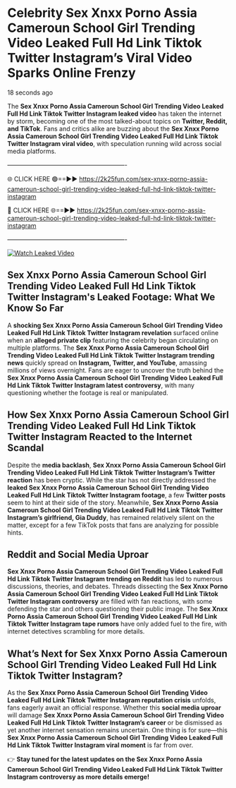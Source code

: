 # Celebrity Sex ️Xnxx ️Porno Assia Cameroun School Girl Trending Video Leaked Full Hd Link Tiktok Twitter Instagram’s Viral Video Sparks Online Frenzy

18 seconds ago

The **Sex ️Xnxx ️Porno Assia Cameroun School Girl Trending Video Leaked Full Hd Link Tiktok Twitter Instagram leaked video** has taken the internet by storm, becoming one of the most talked-about topics on **Twitter, Reddit, and TikTok**. Fans and critics alike are buzzing about the **Sex ️Xnxx ️Porno Assia Cameroun School Girl Trending Video Leaked Full Hd Link Tiktok Twitter Instagram viral video**, with speculation running wild across social media platforms.

———————————————————-

🌐 CLICK HERE 🟢==►► https://2k25fun.com/sex-️xnxx-️porno-assia-cameroun-school-girl-trending-video-leaked-full-hd-link-tiktok-twitter-instagram

🔴 CLICK HERE 🌐==►► https://2k25fun.com/sex-️xnxx-️porno-assia-cameroun-school-girl-trending-video-leaked-full-hd-link-tiktok-twitter-instagram

———————————————————-

[![Watch Leaked Video](https://miro.medium.com/v2/resize:fit:828/format:webp/1*cilzJN44JGOrTw9NJCrNHA.gif "Watch Leaked Video")](https://2k25fun.com/sex-️xnxx-️porno-assia-cameroun-school-girl-trending-video-leaked-full-hd-link-tiktok-twitter-instagram)

## **Sex ️Xnxx ️Porno Assia Cameroun School Girl Trending Video Leaked Full Hd Link Tiktok Twitter Instagram's Leaked Footage: What We Know So Far**  
A **shocking Sex ️Xnxx ️Porno Assia Cameroun School Girl Trending Video Leaked Full Hd Link Tiktok Twitter Instagram revelation** surfaced online when an **alleged private clip** featuring the celebrity began circulating on multiple platforms. The **Sex ️Xnxx ️Porno Assia Cameroun School Girl Trending Video Leaked Full Hd Link Tiktok Twitter Instagram trending news** quickly spread on **Instagram, Twitter, and YouTube**, amassing millions of views overnight. Fans are eager to uncover the truth behind the **Sex ️Xnxx ️Porno Assia Cameroun School Girl Trending Video Leaked Full Hd Link Tiktok Twitter Instagram latest controversy**, with many questioning whether the footage is real or manipulated.  

## **How Sex ️Xnxx ️Porno Assia Cameroun School Girl Trending Video Leaked Full Hd Link Tiktok Twitter Instagram Reacted to the Internet Scandal**  
Despite the **media backlash**, **Sex ️Xnxx ️Porno Assia Cameroun School Girl Trending Video Leaked Full Hd Link Tiktok Twitter Instagram’s Twitter reaction** has been cryptic. While the star has not directly addressed the **leaked Sex ️Xnxx ️Porno Assia Cameroun School Girl Trending Video Leaked Full Hd Link Tiktok Twitter Instagram footage**, a few **Twitter posts** seem to hint at their side of the story. Meanwhile, **Sex ️Xnxx ️Porno Assia Cameroun School Girl Trending Video Leaked Full Hd Link Tiktok Twitter Instagram’s girlfriend, Gia Duddy**, has remained relatively silent on the matter, except for a few TikTok posts that fans are analyzing for possible hints.  

## **Reddit and Social Media Uproar**  
**Sex ️Xnxx ️Porno Assia Cameroun School Girl Trending Video Leaked Full Hd Link Tiktok Twitter Instagram trending on Reddit** has led to numerous discussions, theories, and debates. Threads dissecting the **Sex ️Xnxx ️Porno Assia Cameroun School Girl Trending Video Leaked Full Hd Link Tiktok Twitter Instagram controversy** are filled with fan reactions, with some defending the star and others questioning their public image. The **Sex ️Xnxx ️Porno Assia Cameroun School Girl Trending Video Leaked Full Hd Link Tiktok Twitter Instagram tape rumors** have only added fuel to the fire, with internet detectives scrambling for more details.  

## **What’s Next for Sex ️Xnxx ️Porno Assia Cameroun School Girl Trending Video Leaked Full Hd Link Tiktok Twitter Instagram?**  
As the **Sex ️Xnxx ️Porno Assia Cameroun School Girl Trending Video Leaked Full Hd Link Tiktok Twitter Instagram reputation crisis** unfolds, fans eagerly await an official response. Whether this **social media uproar** will damage **Sex ️Xnxx ️Porno Assia Cameroun School Girl Trending Video Leaked Full Hd Link Tiktok Twitter Instagram’s career** or be dismissed as yet another internet sensation remains uncertain. One thing is for sure—this **Sex ️Xnxx ️Porno Assia Cameroun School Girl Trending Video Leaked Full Hd Link Tiktok Twitter Instagram viral moment** is far from over.  

👉 **Stay tuned for the latest updates on the Sex ️Xnxx ️Porno Assia Cameroun School Girl Trending Video Leaked Full Hd Link Tiktok Twitter Instagram controversy as more details emerge!**  